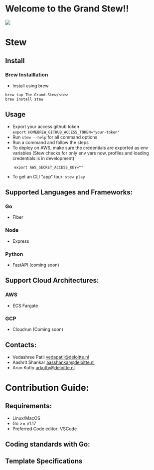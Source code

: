 # Welcome to the Grand Stew!!

[<img src="https://www.pikpng.com/pngl/m/5-58835_download-svg-download-png-stew-emoji-clipart.png">](https://www.pikpng.com/pngl/m/5-58835_download-svg-download-png-stew-emoji-clipart.png)
# Stew
## Install

### Brew Installlation
- Install using brew
``` 
brew tap The-Grand-Stew/stew
brew install stew
```

## Usage
- Export your access github token  
`export HOMEBREW_GITHUB_ACCESS_TOKEN="your-token"`
- Run `stew --help` for all command options
- Run a command and follow the steps
- To deploy on AWS, make sure the credentials are exported as env variables (Stew checks for only env vars now, profiles and loading credentials is in development)
```export AWS_ACCESS_KEY_ID=""
    export AWS_SECRET_ACCESS_KEY=""
```
- To get an CLI "app" tour:
`stew play`

## Supported Languages and Frameworks:
### Go
- Fiber
### Node
- Express
### Python
- FastAPI (coming soon)

## Support Cloud Architectures:
### AWS
- ECS Fargate
### GCP
- Cloudrun (Coming soon)

## Contacts:
- Vedashree Patil   vedapatil@deloitte.nl
- Aashrit Shankar   aasshankar@deloitte.nl
- Arun Kutty        arkutty@deloitte.nl

# Contribution Guide:
## Requirements:
- Linux/MacOS
- Go >= v1.17
- Preferred Code editor: VSCode

## Coding standards with Go:

## Template Specifications


